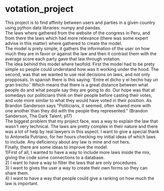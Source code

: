 # votation_project
This project is to find affinity between users and parties in a given country using python data libraries: numpy and pandas.
<br>
The laws where gathered from the website of the congress in Peru, and from there the laws which had more relevance (there was
some expert advise in this matter) where gathered to create the model.
<br>
The model is prety simple, it gathers the information of the user on how much they are in favor or against the law 
and then it contrast them with the average score each party gave that law through votation.
<br>
The idea behind this model where twofold. First the model had to be prety simple so people could understand how was it
working under the hood. The second, was that we wanted to use real decisions on laws, and not only propposals. In spanish there is 
this saying: 'Entre el dicho y el hecho hay un gran trecho.' Which means that there is a great distance between what people
do and what people say they are going to do. Our hope was that at somedays our politicians think on their people
before casting their votes, and vote more similar to what they would have voted in their position. As Brandon Sanderson says "Politicians, it
seemed, often shared more with one another than they did with the people they represented." (Brandon Sanderson, The Dark Talent, p17)
<br>
The biggest problem that my project face, was a way to explain the law that wasn't very technical. The laws are pretty complex in
their nature and there was a lot of help by real lawyers in this aspect. I want to give a special thank to Antonella Putriano, for her hours 
checking my initial ideas of which laws to include. Any deficiency about any law is mine and not hers.
<br>
Finally, there are some ideas to improve the model. 
<br>1)First of all, I wanted to have a way to include more laws inside the mix, giving 
the code some connections to a database. 
<br>2) I want to have a way to filter the laws that are only procedures.
<br>3) I want to gives the user a way to create their own forms so they can share them.
<br>4) I want to have a way that people could give a ranking on how much the law is important.
